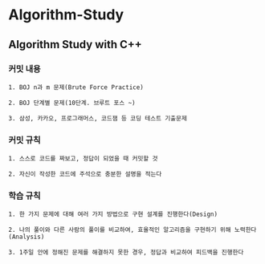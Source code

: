 # Algorithm-Study

Algorithm Study with C++
------------------------

### 커밋 내용

```
1. BOJ n과 m 문제(Brute Force Practice)

2. BOJ 단계별 문제(10단계. 브루트 포스 ~)

3. 삼성, 카카오, 프로그래머스, 코드잼 등 코딩 테스트 기출문제
```

### 커밋 규칙

```
1. 스스로 코드를 짜보고, 정답이 되었을 때 커밋할 것

2. 자신이 작성한 코드에 주석으로 충분한 설명을 적는다
```

### 학습 규칙

```
1. 한 가지 문제에 대해 여러 가지 방법으로 구현 설계를 진행한다(Design)

2. 나의 풀이와 다른 사람의 풀이를 비교하여, 효율적인 알고리즘을 구현하기 위해 노력한다(Analysis) 

3. 1주일 안에 정해진 문제를 해결하지 못한 경우, 정답과 비교하여 피드백을 진행한다
```
